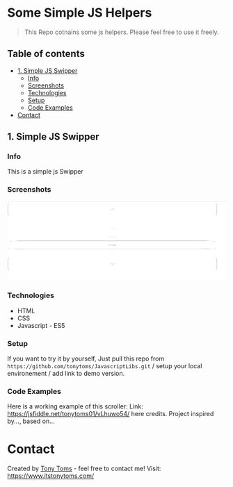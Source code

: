 # Some Simple JS Helpers
> This Repo cotnains some js helpers. Please feel free to use it freely.

## Table of contents
* [1. Simple JS Swipper](#simple-js-swipper)
  * [Info](#info)
  * [Screenshots](#screenshots)
  * [Technologies](#technologies)
  * [Setup](#setup)
  * [Code Examples](#code_examples)
* [Contact](#contact)

## 1. Simple JS Swipper
### Info
This is a simple js Swipper

### Screenshots
![Example screenshot](./SimpleJSUpDownSelectorScroller/assets/screenshot.png)

### Technologies
* HTML 
* CSS
* Javascript - ES5

### Setup
If you want to try it by yourself, Just pull this repo 
from `https://github.com/tonytoms/JavascriptLibs.git`
/ setup your local environement / add link to demo version.

### Code Examples
Here is a working example of this scroller:
Link: https://jsfiddle.net/tonytoms01/vLhuwo54/
here credits. Project inspired by..., based on...

# Contact
Created by [Tony Toms](https://www.itstonytoms.com/) - feel free to contact me!
Visit: https://www.itstonytoms.com/
